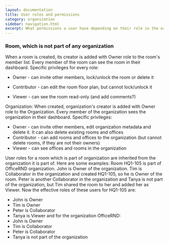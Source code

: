 ```yaml
---
layout: documentation
title: User roles and permissions
category: organization
sidebar: navigation.html
excerpt: What permissions a user have depending on their role in the organization and/or the room
---
```

### Room, which is not part of any organization
When a room is created, its creator is added with Owner role to the room's member list. Every member of the room can see the room in their dashboard. Specific privileges for every role:
  + Owner - can invite other members, lock/unlock the room or delete it
  - Contributor - can edit the room floor plan, but cannot lock/unlock it
  * Viewer - can see the room read-only (and add comments?)

Organization:
When created, organization's creator is added with Owner role to the Organization. Every member of the organization sees the organization in their dashboard. Specific privileges:
- Owner - can invite other members, edit organization metadata and delete it. It can also delete existing rooms and offices
- Contributor - can add rooms and offices to the organization (but cannot delete rooms, if they are not their owners)
- Viewer - can see offices and rooms in the organization

User roles for a room which is part of organization are inherited from the organization it is part of. Here are some examples:
Room HQ1-105 is part of OfficeRND organization. John is Owner of the organization. Tim is Collaborator in the organization and created HQ1-105, so he is Owner of the room. Peter is another Collaborator in the organization and Tanya is not part of the organization, but Tim shared the room to her and added her as Viewer. Now the effective roles of these users for HQ1-105 are:
- John is Owner
- Tim is Owner
- Peter is Collaborator
- Tanya is Viewer
and for the organization OfficeRND:
- John is Owner
- Tim is Collaborator
- Peter is Collaborator
- Tanya is not part of the organization
